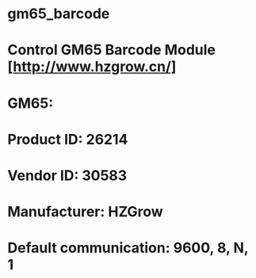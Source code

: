 # gm65_barcode

# ##################################################
# Control GM65 Barcode Module [http://www.hzgrow.cn/]
#    GM65:
#          Product ID: 26214
#          Vendor ID: 30583
#          Manufacturer: HZGrow
#          Default communication: 9600, 8, N, 1
